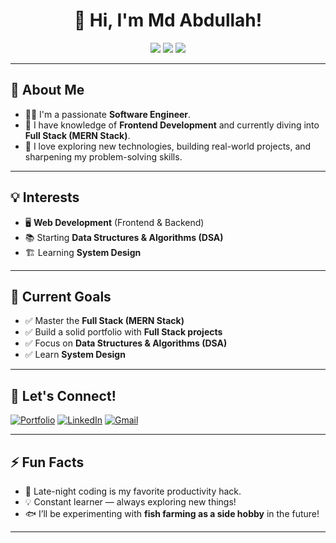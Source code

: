 <h1 align="center">👋 Hi, I'm Md Abdullah!</h1>

<p align="center">
  <img src="https://img.shields.io/badge/Software%20Engineer-MERN-blue?style=for-the-badge&logo=javascript" />
  <img src="https://img.shields.io/badge/Open%20to%20Work-Yes-brightgreen?style=for-the-badge&logo=linkedin" />
  <img src="https://img.shields.io/badge/Loves-Coding-orange?style=for-the-badge&logo=codewars" />
</p>

---

## 🚀 About Me
- 👨‍💻 I'm a passionate **Software Engineer**.
- 🌱 I have knowledge of **Frontend Development** and currently diving into **Full Stack (MERN Stack)**.
- 👀 I love exploring new technologies, building real-world projects, and sharpening my problem-solving skills.

---

## 💡 Interests
- 🖥️ **Web Development** (Frontend & Backend)
- 📚 Starting **Data Structures & Algorithms (DSA)**
- 🏗️ Learning **System Design**

---

## 📌 Current Goals
- ✅ Master the **Full Stack (MERN Stack)**
- ✅ Build a solid portfolio with **Full Stack projects**
- ✅ Focus on **Data Structures & Algorithms (DSA)**
- ✅ Learn **System Design**

---

## 🤝 Let's Connect!
[![Portfolio](https://img.shields.io/badge/Portfolio-Visit-ff69b4?style=for-the-badge&logo=internet-explorer)](https://myportfolio143.netlify.app)
[![LinkedIn](https://img.shields.io/badge/LinkedIn-Connect-blue?style=for-the-badge&logo=linkedin)](https://linkedin.com/in/md-abdullah123/)
[![Gmail](https://img.shields.io/badge/Gmail-Contact-red?style=for-the-badge&logo=gmail)](mailto:mdabdullahqais123@gmail.com)

---

## ⚡ Fun Facts
- 🌙 Late-night coding is my favorite productivity hack.
- 💡 Constant learner — always exploring new things!
- 🐟 I’ll be experimenting with **fish farming as a side hobby** in the future!

---



